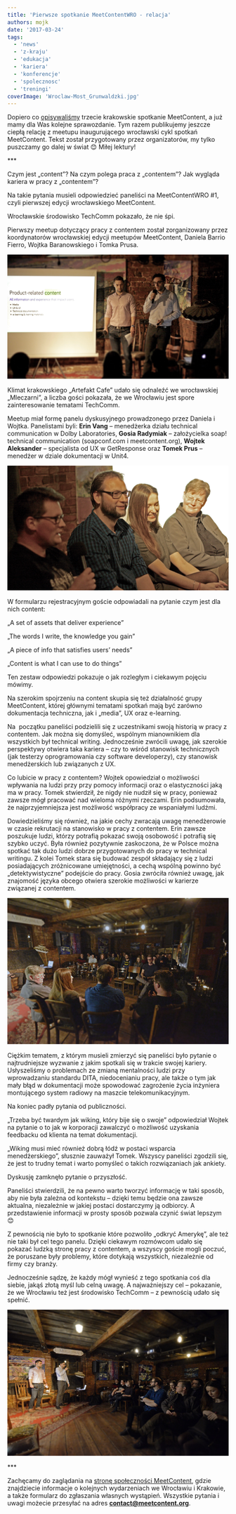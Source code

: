 ```yaml
---
title: 'Pierwsze spotkanie MeetContentWRO - relacja'
authors: mojk
date: '2017-03-24'
tags:
  - 'news'
  - 'z-kraju'
  - 'edukacja'
  - 'kariera'
  - 'konferencje'
  - 'spolecznosc'
  - 'treningi'
coverImage: 'Wroclaw-Most_Grunwaldzki.jpg'
---
```


Dopiero
co [opisywaliśmy](http://techwriter.pl/relacja-z-kolejnej-edycji-krakowskiego-meetcontent/) trzecie
krakowskie spotkanie MeetContent, a już mamy dla Was kolejne sprawozdanie. Tym
razem publikujemy jeszcze ciepłą relację z meetupu inaugurującego wrocławski
cykl spotkań MeetContent. Tekst został przygotowany przez organizatorów, my
tylko puszczamy go dalej w świat 😊 Miłej lektury!

<!--truncate-->

\*\*\*

Czym jest „content”? Na czym polega praca z „contentem”? Jak wygląda kariera w
pracy z „contentem”?

Na takie pytania musieli odpowiedzieć paneliści na MeetContentWRO #1, czyli
pierwszej edycji wrocławskiego MeetContent.

Wrocławskie środowisko TechComm pokazało, że nie śpi.

Pierwszy meetup dotyczący pracy z contentem został zorganizowany przez
koordynatorów wrocławskiej edycji meetupów MeetContent, Daniela Barrio Fierro,
Wojtka Baranowskiego i Tomka Prusa.

[![](images/MeetContentWRO1_2.jpg)](http://techwriter.pl/wp-content/uploads/2017/03/MeetContentWRO1_2.jpg)

Klimat krakowskiego „Artefakt Cafe” udało się odnaleźć we wrocławskiej
„Mleczarni”, a liczba gości pokazała, że we Wrocławiu jest spore zainteresowanie
tematami TechComm.

Meetup miał formę panelu dyskusyjnego prowadzonego przez Daniela i Wojtka.
Panelistami byli: **Erin Vang** – menedżerka działu technical communication w
Dolby Laboratories, **Gosia Radymiak** – założycielka soap! technical
communication (soapconf.com i meetcontent.org), **Wojtek Aleksander** –
specjalista od UX w GetResponse oraz **Tomek Prus** – menedżer w dziale
dokumentacji w Unit4.

[![](images/MeetContentWRO1_1.jpg)](http://techwriter.pl/wp-content/uploads/2017/03/MeetContentWRO1_1.jpg)

W formularzu rejestracyjnym goście odpowiadali na pytanie czym jest dla nich
content:

„A set of assets that deliver experience”

„The words I write, the knowledge you gain”

„A piece of info that satisfies users’ needs”

„Content is what I can use to do things”

Ten zestaw odpowiedzi pokazuje o jak rozległym i ciekawym pojęciu mówimy.

Na szerokim spojrzeniu na content skupia się też działalność grupy MeetContent,
której głównymi tematami spotkań mają być zarówno dokumentacja techniczna, jak i
„media”, UX oraz e-learning.

Na  początku paneliści podzielili się z uczestnikami swoją historią w pracy z
contentem. Jak można się domyśleć, wspólnym mianownikiem dla wszystkich był
technical writing. Jednocześnie zwrócili uwagę, jak szerokie perspektywy otwiera
taka kariera – czy to wśród stanowisk technicznych (jak testerzy oprogramowania
czy software developerzy), czy stanowisk menedżerskich lub związanych z UX.

Co lubicie w pracy z contentem? Wojtek opowiedział o możliwości wpływania na
ludzi przy przy pomocy informacji oraz o elastyczności jaką ma w pracy. Tomek
stwierdził, że nigdy nie nudził się w pracy, ponieważ zawsze mógł pracować nad
wieloma różnymi rzeczami. Erin podsumowała, że najprzyjemniejsza jest możliwość
współpracy ze wspaniałymi ludźmi.

Dowiedzieliśmy się również, na jakie cechy zwracają uwagę menedżerowie w czasie
rekrutacji na stanowisko w pracy z contentem. Erin zawsze poszukuje ludzi,
którzy potrafią pokazać swoją osobowość i potrafią się szybko uczyć. Była
również pozytywnie zaskoczona, że w Polsce można spotkać tak dużo ludzi dobrze
przygotowanych do pracy w technical writingu. Z kolei Tomek stara się budować
zespół składający się z ludzi posiadających zróżnicowane umiejętności, a cechą
wspólną powinno być „detektywistyczne” podejście do pracy. Gosia zwróciła
również uwagę, jak znajomość języka obcego otwiera szerokie możliwości w
karierze związanej z contentem.

[![](images/MeetContentWRO1_3.jpg)](http://techwriter.pl/wp-content/uploads/2017/03/MeetContentWRO1_3.jpg)

Ciężkim tematem, z którym musieli zmierzyć się paneliści było pytanie o
najtrudniejsze wyzwanie z jakim spotkali się w trakcie swojej kariery.
Usłyszeliśmy o problemach ze zmianą mentalności ludzi przy wprowadzaniu
standardu DITA, niedocenianiu pracy, ale także o tym jak mały błąd w
dokumentacji może spowodować zagrożenie życia inżyniera montującego system
radiowy na maszcie telekomunikacyjnym.

Na koniec padły pytania od publiczności.

„Trzeba być twardym jak wiking, który bije się o swoje” odpowiedział Wojtek na
pytanie o to jak w korporacji zawalczyć o możliwość uzyskania feedbacku od
klienta na temat dokumentacji.

„Wiking musi mieć również dobrą łódź w postaci wsparcia menedżerskiego”,
słusznie zauważył Tomek. Wszyscy paneliści zgodzili się, że jest to trudny temat
i warto pomyśleć o takich rozwiązaniach jak ankiety.

Dyskusję zamknęło pytanie o przyszłość.

Paneliści stwierdzili, że na pewno warto tworzyć informację w taki sposób, aby
nie była zależna od kontekstu – dzięki temu będzie ona zawsze aktualna,
niezależnie w jakiej postaci dostarczymy ją odbiorcy. A przedstawienie
informacji w prosty sposób pozwala czynić świat lepszym 😊

Z pewnością nie było to spotkanie które pozwoliło „odkryć Amerykę”, ale też nie
taki był cel tego panelu. Dzięki ciekawym rozmówcom udało się pokazać ludzką
stronę pracy z contentem, a wszyscy goście mogli poczuć, że poruszane były
problemy, które dotykają wszystkich, niezależnie od firmy czy branży.

Jednocześnie sądzę, że każdy mógł wynieść z tego spotkania coś dla siebie, jakąś
złotą myśl lub celną uwagę. A najważniejszy cel – pokazanie, że we Wrocławiu też
jest środowisko TechComm – z pewnością udało się spełnić.

![](images/MeetContentWRO1_4.jpg)

\*\*\*

Zachęcamy do zaglądania na
[stronę społeczności MeetContent](http://meetcontent.org/), gdzie znajdziecie
informacje o kolejnych wydarzeniach we Wrocławiu i Krakowie, a także formularz
do zgłaszania własnych wystąpień. Wszystkie pytania i uwagi możecie przesyłać na
adres **[contact@meetcontent.org](mailto:contact@meetcontent.org)**.

